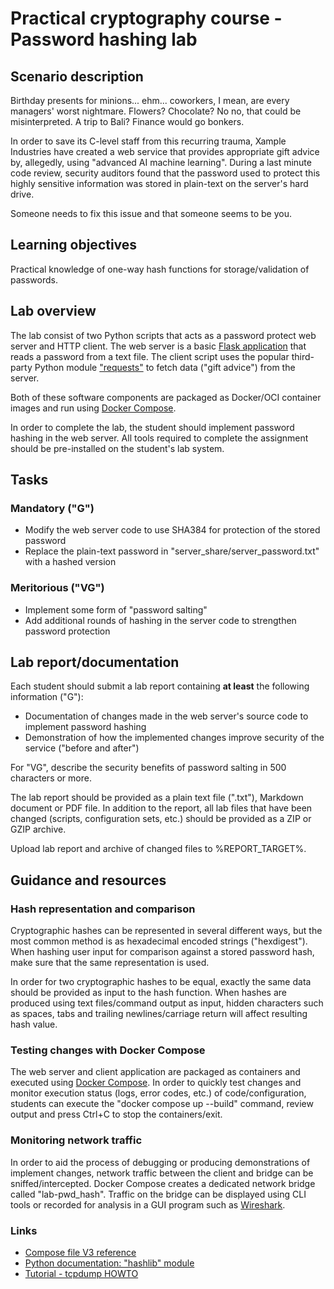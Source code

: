 <!--
SPDX-FileCopyrightText: © 2023 Menacit AB <foss@menacit.se>
SPDX-License-Identifier: CC-BY-SA-4.0
X-Context: Practical cryptography course - Password hashing lab
-->

# Practical cryptography course - Password hashing lab

## Scenario description
Birthday presents for minions... ehm... coworkers, I mean, are every managers' worst nightmare.
Flowers? Chocolate? No no, that could be misinterpreted. A trip to Bali? Finance would go bonkers.  
  
In order to save its C-level staff from this recurring trauma, Xample Industries have created a web
service that provides appropriate gift advice by, allegedly, using "advanced AI machine learning".
During a last minute code review, security auditors found that the password used to protect this
highly sensitive information was stored in plain-text on the server's hard drive.  
  
Someone needs to fix this issue and that someone seems to be you.


## Learning objectives
Practical knowledge of one-way hash functions for storage/validation of passwords.


## Lab overview
The lab consist of two Python scripts that acts as a password protect web server and HTTP client.
The web server is a basic [Flask application](https://flask.palletsprojects.com/) that reads a
password from a text file. The client script uses the popular third-party Python module
["requests"](https://requests.readthedocs.io) to fetch data ("gift advice") from the server.  
  
Both of these software components are packaged as Docker/OCI container images and run using
[Docker Compose](https://docs.docker.com/get-started/08_using_compose/).  
  
In order to complete the lab, the student should implement password hashing in the web server.
All tools required to complete the assignment should be pre-installed on the student's lab system.


## Tasks

### Mandatory ("G")
- Modify the web server code to use SHA384 for protection of the stored password
- Replace the plain-text password in "server\_share/server\_password.txt" with a hashed version


### Meritorious ("VG")
- Implement some form of "password salting" 
- Add additional rounds of hashing in the server code to strengthen password protection


## Lab report/documentation
Each student should submit a lab report containing **at least** the following information ("G"):
- Documentation of changes made in the web server's source code to implement password hashing
- Demonstration of how the implemented changes improve security of the service ("before and after")

For "VG", describe the security benefits of password salting in 500 characters or more.  
  
The lab report should be provided as a plain text file (".txt"), Markdown document or PDF file.
In addition to the report, all lab files that have been changed (scripts, configuration sets, etc.)
should be provided as a ZIP or GZIP archive.  
  
Upload lab report and archive of changed files to %REPORT_TARGET%.


## Guidance and resources

### Hash representation and comparison
Cryptographic hashes can be represented in several different ways, but the most common method is as
hexadecimal encoded strings ("hexdigest"). When hashing user input for comparison against a stored
password hash, make sure that the same representation is used.  
  
In order for two cryptographic hashes to be equal, exactly the same data should be provided as
input to the hash function. When hashes are produced using text files/command output as input,
hidden characters such as spaces, tabs and trailing newlines/carriage return will affect resulting
hash value.


### Testing changes with Docker Compose
The web server and client application are packaged as containers and executed using
[Docker Compose](https://docs.docker.com/get-started/08_using_compose/). In order to quickly test
changes and monitor execution status (logs, error codes, etc.) of code/configuration, students can
execute the "docker compose up --build" command, review output and press Ctrl+C to stop the
containers/exit.


### Monitoring network traffic
In order to aid the process of debugging or producing demonstrations of implement changes, network
traffic between the client and bridge can be sniffed/intercepted. Docker Compose creates a
dedicated network bridge called "lab-pwd\_hash". Traffic on the bridge can be displayed using CLI
tools or recorded for analysis in a GUI program such as [Wireshark](https://www.wireshark.org/).


### Links
- [Compose file V3 reference](https://docs.docker.com/compose/compose-file/compose-file-v3/)
- [Python documentation: "hashlib" module](https://docs.python.org/3.11/library/hashlib.html)
- [Tutorial - tcpdump HOWTO](https://danielmiessler.com/study/tcpdump/)
